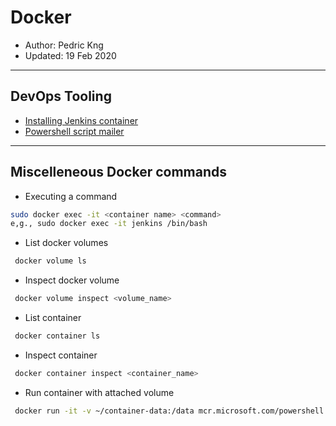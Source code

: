 # Docker
* Author:   Pedric Kng  
* Updated:  19 Feb 2020

***

## DevOps Tooling
* [Installing Jenkins container](jenkins/README.md)
* [Powershell script mailer](psmailer/README.md)


***

## Miscelleneous Docker commands

* Executing a command
```bash
sudo docker exec -it <container name> <command>  
e,g., sudo docker exec -it jenkins /bin/bash
```

* List docker volumes
```bash
 docker volume ls
```

* Inspect docker volume
```bash
 docker volume inspect <volume_name>
```

* List container
```bash
 docker container ls
```

* Inspect container
```bash
 docker container inspect <container_name>
```

* Run container with attached volume
```bash
 docker run -it -v ~/container-data:/data mcr.microsoft.com/powershell /bin/bash
```
